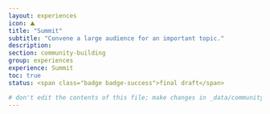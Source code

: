 ```yaml
---
layout: experiences
icon: ⛰
title: "Summit"
subtitle: "Convene a large audience for an important topic."
description:
section: community-building
group: experiences
experience: Summit
toc: true
status: <span class="badge badge-success">final draft</span>

# don't edit the contents of this file; make changes in _data/community-building-experiences.yml
---
```

